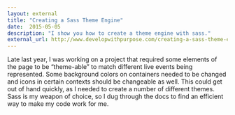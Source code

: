 ```yaml
---
layout: external
title: "Creating a Sass Theme Engine"
date:  2015-05-05
description: "I show you how to create a theme engine with sass."
external_url: http://www.developwithpurpose.com/creating-a-sass-theme-engine/
---
```


Late last year, I was working on a project that required some elements of the page to be “theme-able” to match different live events being represented. Some background colors on containers needed to be changed and icons in certain contexts should be changeable as well. This could get out of hand quickly, as I needed to create a number of different themes. Sass is my weapon of choice, so I dug through the docs to find an efficient way to make my code work for me.
